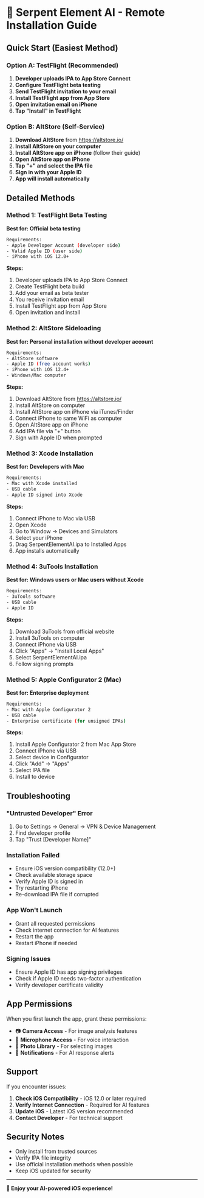 # 📱 Serpent Element AI - Remote Installation Guide

## Quick Start (Easiest Method)

### Option A: TestFlight (Recommended)
1. **Developer uploads IPA to App Store Connect**
2. **Configure TestFlight beta testing**
3. **Send TestFlight invitation to your email**
4. **Install TestFlight app from App Store**
5. **Open invitation email on iPhone**
6. **Tap "Install" in TestFlight**

### Option B: AltStore (Self-Service)
1. **Download AltStore** from https://altstore.io/
2. **Install AltStore on your computer**
3. **Install AltStore app on iPhone** (follow their guide)
4. **Open AltStore app on iPhone**
5. **Tap "+" and select the IPA file**
6. **Sign in with your Apple ID**
7. **App will install automatically**

## Detailed Methods

### Method 1: TestFlight Beta Testing
**Best for: Official beta testing**

```bash
Requirements:
- Apple Developer Account (developer side)
- Valid Apple ID (user side)
- iPhone with iOS 12.0+
```

**Steps:**
1. Developer uploads IPA to App Store Connect
2. Create TestFlight beta build
3. Add your email as beta tester
4. You receive invitation email
5. Install TestFlight app from App Store
6. Open invitation and install

### Method 2: AltStore Sideloading
**Best for: Personal installation without developer account**

```bash
Requirements:
- AltStore software
- Apple ID (free account works)
- iPhone with iOS 12.4+
- Windows/Mac computer
```

**Steps:**
1. Download AltStore from https://altstore.io/
2. Install AltStore on computer
3. Install AltStore app on iPhone via iTunes/Finder
4. Connect iPhone to same WiFi as computer
5. Open AltStore app on iPhone
6. Add IPA file via "+" button
7. Sign with Apple ID when prompted

### Method 3: Xcode Installation
**Best for: Developers with Mac**

```bash
Requirements:
- Mac with Xcode installed
- USB cable
- Apple ID signed into Xcode
```

**Steps:**
1. Connect iPhone to Mac via USB
2. Open Xcode
3. Go to Window → Devices and Simulators
4. Select your iPhone
5. Drag SerpentElementAI.ipa to Installed Apps
6. App installs automatically

### Method 4: 3uTools Installation
**Best for: Windows users or Mac users without Xcode**

```bash
Requirements:
- 3uTools software
- USB cable
- Apple ID
```

**Steps:**
1. Download 3uTools from official website
2. Install 3uTools on computer
3. Connect iPhone via USB
4. Click "Apps" → "Install Local Apps"
5. Select SerpentElementAI.ipa
6. Follow signing prompts

### Method 5: Apple Configurator 2 (Mac)
**Best for: Enterprise deployment**

```bash
Requirements:
- Mac with Apple Configurator 2
- USB cable
- Enterprise certificate (for unsigned IPAs)
```

**Steps:**
1. Install Apple Configurator 2 from Mac App Store
2. Connect iPhone via USB
3. Select device in Configurator
4. Click "Add" → "Apps"
5. Select IPA file
6. Install to device

## Troubleshooting

### "Untrusted Developer" Error
1. Go to Settings → General → VPN & Device Management
2. Find developer profile
3. Tap "Trust [Developer Name]"

### Installation Failed
- Ensure iOS version compatibility (12.0+)
- Check available storage space
- Verify Apple ID is signed in
- Try restarting iPhone
- Re-download IPA file if corrupted

### App Won't Launch
- Grant all requested permissions
- Check internet connection for AI features
- Restart the app
- Restart iPhone if needed

### Signing Issues
- Ensure Apple ID has app signing privileges
- Check if Apple ID needs two-factor authentication
- Verify developer certificate validity

## App Permissions

When you first launch the app, grant these permissions:

- 📷 **Camera Access** - For image analysis features
- 🎤 **Microphone Access** - For voice interaction
- 📸 **Photo Library** - For selecting images
- 🔔 **Notifications** - For AI response alerts

## Support

If you encounter issues:

1. **Check iOS Compatibility** - iOS 12.0 or later required
2. **Verify Internet Connection** - Required for AI features
3. **Update iOS** - Latest iOS version recommended
4. **Contact Developer** - For technical support

## Security Notes

- Only install from trusted sources
- Verify IPA file integrity
- Use official installation methods when possible
- Keep iOS updated for security

---

**🎉 Enjoy your AI-powered iOS experience!**
